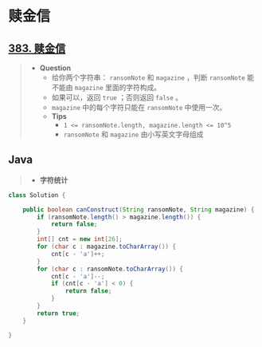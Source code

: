 # 赎金信

## [383. 赎金信](https://leetcode.cn/problems/ransom-note/)

> - **Question**
>   - 给你两个字符串： `ransomNote` 和 `magazine` ，判断 `ransomNote` 能不能由 `magazine` 里面的字符构成。
>   - 如果可以，返回 `true` ；否则返回 `false` 。
>   - `magazine` 中的每个字符只能在 `ransomNote` 中使用一次。
>   - **Tips**
>     - `1 <= ransomNote.length, magazine.length <= 10^5`
>     - `ransomNote` 和 `magazine` 由小写英文字母组成

## Java

> - **字符统计**

```java
class Solution {

    public boolean canConstruct(String ransomNote, String magazine) {
        if (ransomNote.length() > magazine.length()) {
            return false;
        }
        int[] cnt = new int[26];
        for (char c : magazine.toCharArray()) {
            cnt[c - 'a']++;
        }
        for (char c : ransomNote.toCharArray()) {
            cnt[c - 'a']--;
            if (cnt[c - 'a'] < 0) {
                return false;
            }
        }
        return true;
    }

}
```

